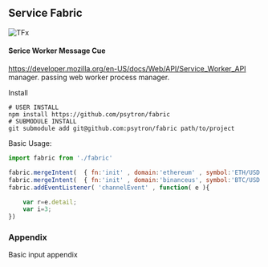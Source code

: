 

## Service Fabric 
![TFx](https://raw.githubusercontent.com/psytron/fabric/main/tfx.jpg)

#### Serice Worker Message Cue
https://developer.mozilla.org/en-US/docs/Web/API/Service_Worker_API manager.  passing web worker process manager. 


Install
```shell
# USER INSTALL
npm install https://github.com/psytron/fabric
# SUBMODULE INSTALL
git submodule add git@github.com:psytron/fabric path/to/project
```

Basic Usage: 

```javascript
import fabric from './fabric' 

fabric.mergeIntent(  { fn:'init' , domain:'ethereum' , symbol:'ETH/USD' } );
fabric.mergeIntent(  { fn:'init' , domain:'binanceus', symbol:'BTC/USD' } );
fabric.addEventListener( 'channelEvent' , function( e ){

    var r=e.detail;
    var i=3;
})
```

### Appendix
Basic input appendix